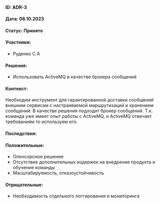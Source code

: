 #### ID: ADR-3

#### Дата: 08.10.2023

#### Статус: Принято

#### Участники:
* Руденко С.А

#### Решения:
* Использовать ActiveMQ в качестве брокера сообщений

#### Контекст:
Необходим инструмент для гарантированной доставки сообщений внешним сервисам с настраиваемой маршрутизаций и хранением сообщений. 
В качестве решения подходит брокер сообщений. Т.к. команда уже имеет опыт работы с ActiveMQ, и ActiveMQ отвечает требованиям то используем его.

#### Последствия:

#### Положительные:
* Опенсорсное решение
* Отсутствие дополнительных издержек на внедрение продукта и обучение команды 
* Масштабируемость, отказоустойчивость

#### Отрицательные:
* Необходимость отдельного логгирования и мониторинга

